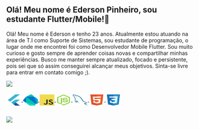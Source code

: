 ##  Olá! Meu nome é Ederson Pinheiro, sou estudante Flutter/Mobile!📱
<div>
	<p>Olá! Meu nome é Ederson e tenho 23 anos. Atualmente estou atuando na área de T.I como Suporte de Sistemas, sou estudante de programação, o lugar onde me encontrei foi como Desenvolvedor Mobile Flutter. Sou muito curioso e gosto sempre de aprender coisas novas e compartilhar minhas experiências. Busco me manter sempre atualizado, focado e persistente, pois sei que só assim conseguirei alcançar meus objetivos. Sinta-se livre para entrar em contato comigo ;).<p/>
</div>
 <div>
  <a href="https://github.com/EdersonPinheiro">
  <img height="180em" src="https://github-readme-stats.vercel.app/api/top-langs/?username=EdersonPinheiro&layout=compact&langs_count=7&theme=dracula"/>
</div>
<div style="display: inline_block"><br>
 <img align="center" alt="Ederson-Flutter" height="30" width="40" src="https://raw.githubusercontent.com/devicons/devicon/master/icons/flutter/flutter-original.svg">
 <img align="center" alt="Ederson-Dart" height="30" width="40" src="https://raw.githubusercontent.com/devicons/devicon/master/icons/dart/dart-original.svg">
   <img align="center" alt="Ederson-Js" height="30" width="40" src="https://raw.githubusercontent.com/devicons/devicon/master/icons/javascript/javascript-original.svg">
   <img align="center" alt="Ederson-NodeJs" height="30" width="40" src="https://raw.githubusercontent.com/devicons/devicon/master/icons/nodejs/nodejs-original.svg">
   <img align="center" alt="Ederson-MySql" height="30" width="40" src="https://raw.githubusercontent.com/devicons/devicon/master/icons/mysql/mysql-original.svg">   
  <img align="center" alt="Ederson-HTML" height="30" width="40" src="https://raw.githubusercontent.com/devicons/devicon/master/icons/html5/html5-original.svg">
  <img align="center" alt="Ederson-CSS" height="30" width="40" src="https://raw.githubusercontent.com/devicons/devicon/master/icons/css3/css3-original.svg">


  
</div>
  
  ##
 
<div>
  <a href="https://www.linkedin.com/in/ederson-pinheiro/" target="_blank"><img src="https://img.shields.io/badge/-LinkedIn-%230077B5?style=for-the-badge&logo=linkedin&logoColor=white" target="_blank"></a>